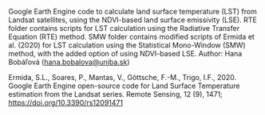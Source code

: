 Google Earth Engine code to calculate land surface temperature (LST) from Landsat satellites, using the NDVI-based land surface emissivity (LSE).
RTE folder contains scripts for LST calculation using the Radiative Transfer Equation (RTE) method.
SMW folder contains modified scripts of Ermida et al. (2020) for LST calculation using the Statistical Mono-Window (SMW) method, with the added option of using NDVI-based LSE.
Author: Hana Bobáľová (hana.bobalova@uniba.sk)

Ermida, S.L., Soares, P., Mantas, V., Göttsche, F.-M., Trigo, I.F., 2020. Google Earth Engine open-source code for Land Surface Temperature estimation from the Landsat series. Remote Sensing, 12 (9), 1471; https://doi.org/10.3390/rs12091471
